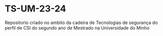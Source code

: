 # TS-UM-23-24
Repositorio criado no ambito da cadeira de Tecnologias de segurança do perfil de CSI do segundo ano de Mestrado na Universidade do Minho

